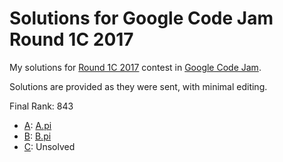 # Solutions for Google Code Jam Round 1C 2017

My solutions for [Round 1C 2017](https://code.google.com/codejam/contest/3274486/dashboard) contest in [Google Code Jam](https://code.google.com/codejam/).

Solutions are provided as they were sent, with minimal editing.

Final Rank: 843

* [A](https://code.google.com/codejam/contest/3274486/dashboard#s=p0): [A.pi](A.pi)
* [B](https://code.google.com/codejam/contest/3264486/dashboard#s=p1): [B.pi](B.pi)
* [C](https://code.google.com/codejam/contest/3264486/dashboard#s=p2): Unsolved
